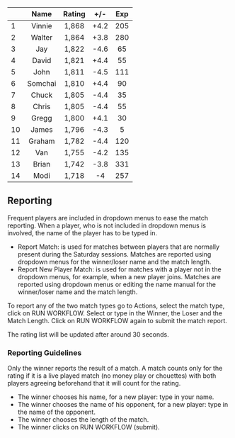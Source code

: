 | |Name|Rating|+/-|Exp|
|-|:--:|:----:|:-:|:-:|
|1|Vinnie|1,868|+4.2|205|
|2|Walter|1,864|+3.8|280|
|3|Jay|1,822|-4.6|65|
|4|David|1,821|+4.4|55|
|5|John|1,811|-4.5|111|
|6|Somchai|1,810|+4.4|90|
|7|Chuck|1,805|-4.4|35|
|8|Chris|1,805|-4.4|55|
|9|Gregg|1,800|+4.1|30|
|10|James|1,796|-4.3|5|
|11|Graham|1,782|-4.4|120|
|12|Van|1,755|-4.2|135|
|13|Brian|1,742|-3.8|331|
|14|Modi|1,718|-4|257|

 

## Reporting

Frequent players are included in dropdown menus to ease the match reporting.
When a player, who is not included in dropdown menus is involved, the name of the player has to be typed in.

- Report Match:  is used for matches between players that are normally present during the Saturday sessions.
Matches are reported using dropdown menus for the winner/loser name and the match length.
- Report New Player Match:  is used for matches with a player not in the dropdown menus, for example, when a new player joins.
Matches are reported using dropdown menus or editing the name manual for the winner/loser name and the match length.

To report any of the two match types go to Actions, select the match type, click on RUN WORKFLOW.
Select or type in the Winner, the Loser and the Match Length.
Click on RUN WORKFLOW again to submit the match report.

The rating list will be updated after around 30 seconds.

### Reporting Guidelines

Only the winner reports the result of a match.
A match counts only for the rating if it is a live played match (no money play or chouettes)
with both players agreeing beforehand that it will count for the rating.

- The winner chooses his name, for a new player: type in your name.
- The winner chooses the name of his opponent, for a new player: type in the name of the opponent.
- The winner chooses the length of the match.
- The winner clicks on RUN WORKFLOW (submit).
